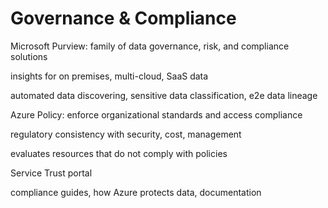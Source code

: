 # Governance & Compliance

Microsoft Purview: family of data governance, risk, and compliance solutions

insights for on premises, multi-cloud, SaaS data

automated data discovering, sensitive data classification, e2e data lineage

Azure Policy: enforce organizational standards and access compliance

regulatory consistency with security, cost, management

evaluates resources that do not comply with policies

Service Trust portal

compliance guides, how Azure protects data, documentation